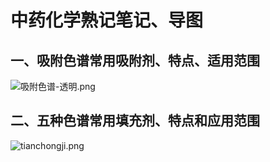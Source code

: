 # 中药化学熟记笔记、导图

## 一、吸附色谱常用吸附剂、特点、适用范围

![吸附色谱-透明.png](https://i.loli.net/2019/12/04/tjP9S1VhiJkW5wC.png)

## 二、五种色谱常用填充剂、特点和应用范围

![tianchongji.png](https://i.loli.net/2019/12/04/Ws4Z8qNxadiKJzY.png)


